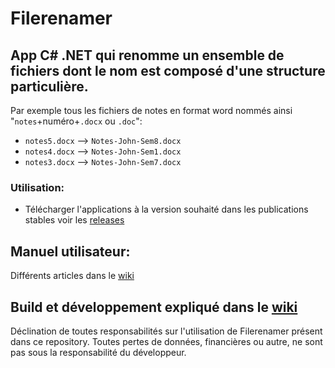 # Filerenamer
## App C# .NET qui renomme un ensemble de fichiers dont le nom est composé d'une structure particulière.
Par exemple tous les fichiers de notes en format word nommés ainsi "`notes`+numéro+`.docx` ou `.doc`":
- `notes5.docx` --> `Notes-John-Sem8.docx` 
- `notes4.docx` --> `Notes-John-Sem1.docx` 
- `notes3.docx` --> `Notes-John-Sem7.docx` 

### Utilisation:
- Télécharger l'applications à la version souhaité dans les publications stables voir les [releases](https://github.com/samuelroland/Filerenamer/releases)

## Manuel utilisateur:
Différents articles dans le [wiki](https://github.com/samuelroland/Filerenamer/wiki#utilisation)

## Build et développement expliqué dans le [wiki](https://github.com/samuelroland/Filerenamer/wiki#d%C3%A9veloppement)

Déclination de toutes responsabilités sur l'utilisation de Filerenamer présent dans ce repository. Toutes pertes de données, financières ou autre, ne sont pas sous la responsabilité du développeur.
